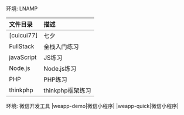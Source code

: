 环境: LNAMP

|文件目录|描述|
|:---|:---|
|[cuicui77]|七夕|
|FullStack|全栈入门练习|
|javaScript|JS练习|
|Node.js|Node.js练习|
|PHP|PHP练习|
|thinkphp|thinkphp框架练习|

环境: 微信开发工具
|weapp-demo|微信小程序|
|weapp-quick|微信小程序|
